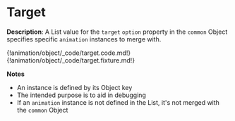 # Target

__Description__: A List value for the `target` `option` property in the `common` Object specifies specific `animation` instances to merge with.

{!animation/object/_code/target.code.md!}
{!animation/object/_code/target.fixture.md!}

__Notes__

+ An instance is defined by its Object key
+ The intended purpose is to aid in debugging
+ If an `animation` instance is not defined in the List, it's not merged with the `common` Object


<div class="cf"></div>
<div class="end"></div>

